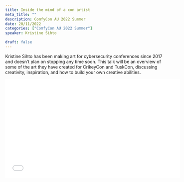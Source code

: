 ```yaml
---
title: Inside the mind of a con artist
meta_title: ""
description: ComfyCon AU 2022 Summer
date: 20/11/2022
categories: ["ComfyCon AU 2022 Summer"]
speaker: Kristine Sihto

draft: false
---
```

Kristine Sihto has been making art for cybersecurity conferences since 2017 and doesn’t plan on stopping any time soon. This talk will be an overview of some of the art they have created for CrikeyCon and TuskCon, discussing creativity, inspiration, and how to build your own creative abilities.

<iframe width="560" height="315" src="None" title="YouTube video player" frameborder="0" allow="accelerometer; autoplay; clipboard-write; encrypted-media; gyroscope; picture-in-picture; web-share" allowfullscreen></iframe>